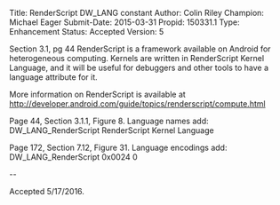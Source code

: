 Title:       RenderScript DW_LANG constant
Author:      Colin Riley
Champion:    Michael Eager
Submit-Date: 2015-03-31
Propid:      150331.1
Type:        Enhancement
Status:      Accepted
Version:     5

 
Section 3.1, pg 44
RenderScript is a framework available on Android for heterogeneous 
computing. Kernels are written in RenderScript Kernel Language, and 
it will be useful for debuggers and other tools to have a language 
attribute for it. 

More information on RenderScript is available at 
http://developer.android.com/guide/topics/renderscript/compute.html

Page 44, Section 3.1.1, Figure 8. Language names add:
  DW_LANG_RenderScript    RenderScript Kernel Language

Page 172, Section 7.12, Figure 31. Language encodings add:
  DW_LANG_RenderScript    0x0024    0

--

Accepted 5/17/2016.

